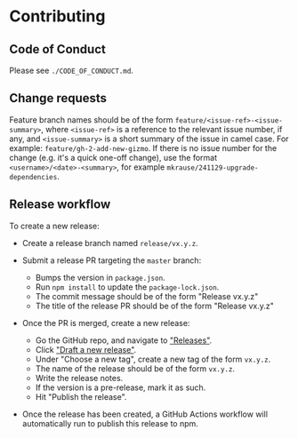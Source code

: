 
# Contributing

## Code of Conduct

Please see `./CODE_OF_CONDUCT.md`.


## Change requests

Feature branch names should be of the form `feature/<issue-ref>-<issue-summary>`, where `<issue-ref>` is a reference
to the relevant issue number, if any, and `<issue-summary>` is a short summary of the issue in camel case. For example:
`feature/gh-2-add-new-gizmo`. If there is no issue number for the change (e.g. it's a quick one-off change), use the
format `<username>/<date>-<summary>`, for example `mkrause/241129-upgrade-dependencies`.


## Release workflow

To create a new release:

- Create a release branch named `release/vx.y.z`.

- Submit a release PR targeting the `master` branch:
  - Bumps the version in `package.json`.
  - Run `npm install` to update the `package-lock.json`.
  - The commit message should be of the form "Release vx.y.z"
  - The title of the release PR should be of the form "Release vx.y.z"

- Once the PR is merged, create a new release:
  - Go the GitHub repo, and navigate to ["Releases"](https://github.com/fortanix/baklava/releases).
  - Click ["Draft a new release"](https://github.com/fortanix/baklava/releases/new).
  - Under "Choose a new tag", create a new tag of the form `vx.y.z`.
  - The name of the release should be of the form `vx.y.z`.
  - Write the release notes.
  - If the version is a pre-release, mark it as such.
  - Hit "Publish the release".

- Once the release has been created, a GitHub Actions workflow will automatically run to publish this release to npm.
